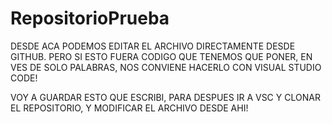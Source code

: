 # RepositorioPrueba
DESDE ACA PODEMOS EDITAR EL ARCHIVO DIRECTAMENTE DESDE GITHUB. PERO SI ESTO FUERA CODIGO QUE TENEMOS QUE PONER, EN VES DE SOLO PALABRAS, NOS CONVIENE HACERLO CON VISUAL STUDIO CODE!

VOY A GUARDAR ESTO QUE ESCRIBI, PARA DESPUES IR A VSC Y CLONAR EL REPOSITORIO, Y MODIFICAR EL ARCHIVO DESDE AHI! 
